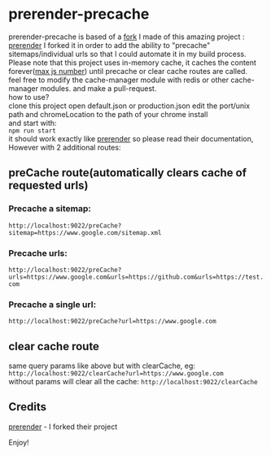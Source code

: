 prerender-precache
===========================

prerender-precache is based of a [fork](https://github.com/vasilevich/prerender/tree/custom) I made of this amazing project :
[prerender](https://github.com/prerender/prerender)
I forked it in order to add the ability to "precache" sitemaps/individual urls so that I could automate it in my build
process.    
Please note that this project uses in-memory cache, it caches the content forever([max js number](https://developer.mozilla.org/en-US/docs/Web/JavaScript/Reference/Global_Objects/Number/MAX_VALUE)) until precache or clear cache routes
are called.    
feel free to modify the cache-manager module with redis or other cache-manager modules. and make a pull-request.    
how to use?    
clone this project open default.json or production.json edit the port/unix path and chromeLocation to the path of your chrome install   
and start with:   
`npm run start`    
it should work exactly like [prerender](https://github.com/prerender/prerender) so please read their documentation,  
However with 2 additional routes:

## preCache route(automatically clears cache of requested urls)

### Precache a sitemap:

`http://localhost:9022/preCache?sitemap=https://www.google.com/sitemap.xml`

### Precache urls:

`http://localhost:9022/preCache?urls=https://www.google.com&urls=https://github.com&urls=https://test.com`

### Precache a single url:

`http://localhost:9022/preCache?url=https://www.google.com`

## clear cache route

same query params like above but with clearCache, eg:    
`http://localhost:9022/clearCache?url=https://www.google.com`    
without params will clear all the cache:
`http://localhost:9022/clearCache`

## Credits

[prerender](https://github.com/prerender/prerender) - I forked their project

Enjoy!
